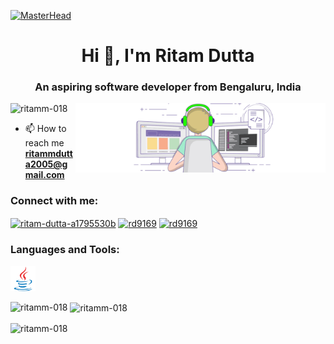 [![MasterHead](https://user-images.githubusercontent.com/90236635/232446433-d5540fa2-fe28-4bb8-b929-cdb51fe61336.gif)](https://rishavchanda.io)
<h1 align="center">Hi 👋, I'm Ritam Dutta</h1>
<h3 align="center">An aspiring software developer from Bengaluru, India</h3>
<img align="right" alt="Coding" width="400" src="https://raw.githubusercontent.com/leorrose/leorrose/master/readme_header.gif">


<p align="left"> <img src="https://komarev.com/ghpvc/?username=ritamm-018&label=Profile%20views&color=0e75b6&style=flat" alt="ritamm-018" /> </p>



- 📫 How to reach me **ritammdutta2005@gmail.com**

<h3 align="left">Connect with me:</h3>
<p align="left">
<a href="https://linkedin.com/in/ritam-dutta-a1795530b" target="blank"><img align="center" src="https://raw.githubusercontent.com/rahuldkjain/github-profile-readme-generator/master/src/images/icons/Social/linked-in-alt.svg" alt="ritam-dutta-a1795530b" height="30" width="40" /></a>
<a href="https://www.codechef.com/users/rd9169" target="blank"><img align="center" src="https://cdn.jsdelivr.net/npm/simple-icons@3.1.0/icons/codechef.svg" alt="rd9169" height="30" width="40" /></a>
<a href="https://www.hackerrank.com/rd9169" target="blank"><img align="center" src="https://raw.githubusercontent.com/rahuldkjain/github-profile-readme-generator/master/src/images/icons/Social/hackerrank.svg" alt="rd9169" height="30" width="40" /></a>
</p>

<h3 align="left">Languages and Tools:</h3>
<p align="left"> <a href="https://www.java.com" target="_blank" rel="noreferrer"> <img src="https://raw.githubusercontent.com/devicons/devicon/master/icons/java/java-original.svg" alt="java" width="40" height="40"/> </a> </p>

<p><img align="left" src="https://github-readme-stats.vercel.app/api/top-langs?username=ritamm-018&show_icons=true&locale=en&layout=compact" alt="ritamm-018" /></p>

<p>&nbsp;<img align="center" src="https://github-readme-stats.vercel.app/api?username=ritamm-018&show_icons=true&locale=en" alt="ritamm-018" /></p>

<p><img align="center" src="https://github-readme-streak-stats.herokuapp.com/?user=ritamm-018&" alt="ritamm-018" /></p>
